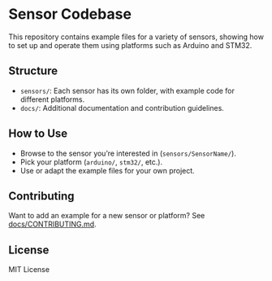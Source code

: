 # Sensor Codebase

This repository contains example files for a variety of sensors, showing how to set up and operate them using platforms such as Arduino and STM32.

## Structure

- `sensors/`: Each sensor has its own folder, with example code for different platforms.
- `docs/`: Additional documentation and contribution guidelines.

## How to Use

- Browse to the sensor you’re interested in (`sensors/SensorName/`).
- Pick your platform (`arduino/`, `stm32/`, etc.).
- Use or adapt the example files for your own project.

## Contributing

Want to add an example for a new sensor or platform? See [docs/CONTRIBUTING.md](docs/CONTRIBUTING.md).

## License

MIT License
